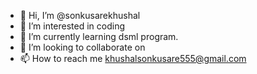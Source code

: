 - 👋 Hi, I’m @sonkusarekhushal
- 👀 I’m interested in coding
- 🌱 I’m currently learning dsml program.
- 💞️ I’m looking to collaborate on 
- 📫 How to reach me khushalsonkusare555@gmail.com

<!---
sonkusarekhushal/sonkusarekhushal is a ✨ special ✨ repository because its `README.md` (this file) appears on your GitHub profile.
You can click the Preview link to take a look at your changes.
--->
